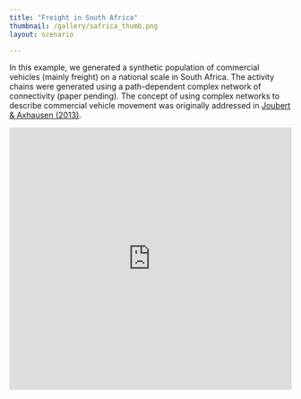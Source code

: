 ```yaml
---
title: "Freight in South Africa"
thumbnail: /gallery/safrica_thumb.png
layout: scenario

---
```

In this example, we generated a synthetic population of commercial vehicles (mainly freight) on a national scale in South Africa. The activity chains were generated using a path-dependent complex network of connectivity (paper pending). The concept of using complex networks to describe commercial vehicle movement was originally addressed in [Joubert & Axhausen (2013)](http://link.springer.com/article/10.1007%2Fs11116-012-9439-0).

<iframe allowfullscreen="" frameborder="0" height="468" mozallowfullscreen="" src="https://www.youtube.com/embed/o60A4r6sSsE" webkitallowfullscreen="" width="100%"></iframe>
